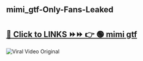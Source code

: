 
 ## mimi_gtf-Only-Fans-Leaked

# <h2><a href="https://clipsfans.com/mimi_gtf&ref=git">🔗 Click to LINKS ⏩⏩ 👉 🟢 mimi gtf </a></h2>

<a href="https://clipsfans.com/mimi_gtf&ref=git" rel="nofollow" data-target="animated-image.originalLink"><img src="https://i.ibb.co.com/xMMVF88/686577567.gif" alt="Viral Video Original" style="max-width: 100%; display: inline-block;" data-target="animated-image.originalImage"></a>
